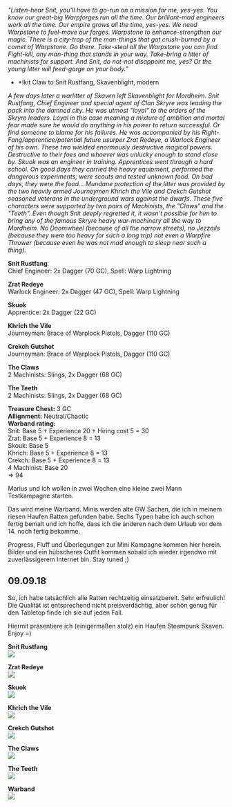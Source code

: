 *"Listen-hear Snit,
you'll have to go-run on a mission for me, yes-yes.
You know our great-big Warpforges run all the time. Our brilliant-mad engineers work all the time. Our empire grows all the time, yes-yes.
We need Warpstone to fuel-move our forges. Warpstone to enhance-strengthen our magic.
There is a city-trap of the man-things that got crush-burned by a comet of Warpstone. Go there. Take-steal all the Warpstone you can find. Fight-kill, any man-thing that stands in your way.
Take-bring a litter of machinists for support.
And Snit, do not-not disappoint me, yes?
Or the young litter will feed-gorge on your body."*
 - *Ikit Claw to Snit Rustfang, Skavenblight, modern

*A few days later a warlitter of Skaven left Skavenblight for Mordheim. Snit Rustfang, Chief Engineer and special agent of Clan Skryre was leading the pack into the damned city. He was utmost "loyal" to the orders of the Skryre leaders. Loyal in this case meaning a mixture of ambition and mortal fear made sure he would do anything in his power to return successful. Or find someone to blame for his failures.
He was accompanied by his Right-Fang/apprentice/potential future usurper Zrat Redeye, a Warlock Engineer of his own. These two wielded enormously destructive magical powers. Destructive to their foes and whoever was unlucky enough to stand close by.
Skuok was an engineer in training. Apprentices went through a hard school. On good days they carried the heavy equipment, performed the dangerous experiments, were scouts and tested unknown food. On bad days, they were the food...
Mundane protection of the litter was provided by the two heavily armed Journeymen Khrich the Vile and Crekch Gutshot seasoned veterans in the underground wars against the dwarfs.
These five characters were supported by two pairs of Machinists, the "Claws" and the "Teeth".
Even though Snit deeply regretted it, it wasn't possible for him to bring any of the famous Skryre heavy war-machinery all the way to Mordheim. No Doomwheel (because of all the narrow streets), no Jezzails (because they were too heavy for such a long trip) not even a Warpfire Thrower (because even he was not mad enough to sleep near such a thing).*

**Snit Rustfang**  
Chief Engineer: 2x Dagger (70 GC), Spell: Warp Lightning

**Zrat Redeye**  
Warlock Engineer: 2x Dagger (47 GC), Spell: Warp Lightning

**Skuok**  
Apprentice: 2x Dagger (22 GC)

**Khrich the Vile**  
Journeyman: Brace of Warplock Pistols, Dagger (110 GC)

**Crekch Gutshot**  
Journeyman: Brace of Warplock Pistols, Dagger (110 GC)

**The Claws**  
2 Machinists: Slings, 2x Dagger (68 GC)

**The Teeth**  
2 Machinists: Slings, 2x Dagger (68 GC)

**Treasure Chest:** 3 GC  
**Allignment:** Neutral/Chaotic  
**Warband rating:**  
Snit: Base 5 + Experience 20 + Hiring cost 5 = 30  
Zrat: Base 5 + Experience 8 = 13  
Skouk: Base 5  
Khrich: Base 5 + Experience 8 = 13  
Crekch: Base 5 + Experience 8 = 13  
4 Machinist: Base 20  
=> 94

Marius und ich wollen in zwei Wochen eine kleine zwei Mann Testkampagne starten.

Das wird meine Warband. Minis werden alte GW Sachen, die ich in meinem riesen Haufen Ratten gefunden habe. Sechs Typen habe ich auch schon fertig bemalt und ich hoffe, dass ich die anderen nach dem Urlaub vor dem 14. noch fertig bekomme.

Progress, Fluff und Überlegungen zur Mini Kampagne kommen hier herein. Bilder und ein hübscheres Outfit kommen sobald ich wieder irgendwo mit zuverlässigerem Internet bin.
Stay tuned ;)

## 09.09.18  
So, ich habe tatsächlich alle Ratten rechtzeitig einsatzbereit. Sehr erfreulich! Die Qualität ist entsprechend nicht preisverdächtig, aber schön genug für den Tabletop finde ich sie auf jeden Fall.

Hiermit präsentiere ich (einigermaßen stolz) ein Haufen Steampunk Skaven. Enjoy =)

**Snit Rustfang**  
[![](http://fs5.directupload.net/images/180909/temp/57szkdsv.jpg)](http://www.directupload.net/file/d/5205/57szkdsv_jpg.htm)

**Zrat Redeye**  
[![](http://fs1.directupload.net/images/180909/temp/3b4zmoku.jpg)](http://www.directupload.net/file/d/5205/3b4zmoku_jpg.htm)

**Skuok**  
[![](http://fs5.directupload.net/images/180909/temp/nhmqn3wf.jpg)](http://www.directupload.net/file/d/5205/nhmqn3wf_jpg.htm)

**Khrich the Vile**  
[![](http://fs1.directupload.net/images/180909/temp/mxp43ymz.jpg)](http://www.directupload.net/file/d/5205/mxp43ymz_jpg.htm)

**Crekch Gutshot**  
[![](http://fs5.directupload.net/images/180909/temp/nphlyehl.jpg)](http://www.directupload.net/file/d/5205/nphlyehl_jpg.htm)

**The Claws**  
[![](http://fs5.directupload.net/images/180909/temp/vcve5rdh.jpg)](http://www.directupload.net/file/d/5205/vcve5rdh_jpg.htm)

**The Teeth**  
[![](http://fs5.directupload.net/images/180909/temp/sktwyyzw.jpg)](http://www.directupload.net/file/d/5205/sktwyyzw_jpg.htm)

**Warband**  
[![](http://fs5.directupload.net/images/180909/temp/ptv2cbo8.jpg)](http://www.directupload.net/file/d/5205/ptv2cbo8_jpg.htm)
